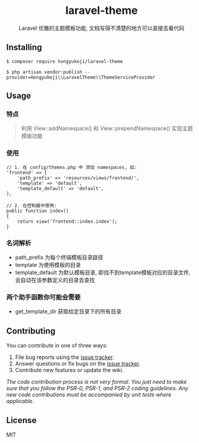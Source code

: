 <h1 align="center"> laravel-theme </h1>

<p align="center"> Laravel 优雅的主题模板功能, 文档写得不清楚的地方可以直接去看代码</p>


## Installing

```shell
$ composer require hongyukeji/laravel-theme
```

```shell
$ php artisan vendor:publish --provider=Hongyukeji\\LaravelTheme\\ThemeServiceProvider
```

## Usage

### 特点

> 利用 View::addNamespace() 和 View::prependNamespace() 实现主题模板功能

### 使用

```
// 1. 在 config/themes.php 中 添加 namespaces, 如:
'frontend' => [
    'path_prefix' => 'resources/views/frontend/',
    'template' => 'default',
    'template_default' => 'default',
],

// 2. 在控制器中使用:
public function index()
{
    return view('frontend::index.index');
}

```

### 名词解析

- path_prefix 为每个终端模板目录路径
- template 为使用模板的目录
- template_default 为默认模板目录, 即找不到template模板对应的目录文件, 会自动在该参数定义的目录去查找

### 两个助手函数你可能会需要

- get_template_dir 获取给定目录下的所有目录

## Contributing

You can contribute in one of three ways:

1. File bug reports using the [issue tracker](https://github.com/hongyukeji/laravel-theme/issues).
2. Answer questions or fix bugs on the [issue tracker](https://github.com/hongyukeji/laravel-theme/issues).
3. Contribute new features or update the wiki.

_The code contribution process is not very formal. You just need to make sure that you follow the PSR-0, PSR-1, and PSR-2 coding guidelines. Any new code contributions must be accompanied by unit tests where applicable._

## License

MIT